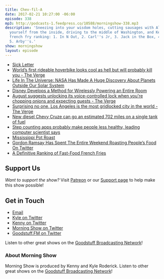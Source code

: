 ```yaml
---
title: Chev-fil-A
date: 2017-02-21 10:27:00 -06:00
episode: 338
mp3: http://podcasts-1.feedpress.co/10588/morningshow-338.mp3
description: 'Sneezing into your wisdom holes, cutting sausages with Alexa, cooking
  yourself from the inside, driving to the middle of Washington, and Kenny''s definitive
  french fry ranking: 1. In N Out, 2. Carl''s Jr, 3. Jack in the Box, 4. Burger King,
  5. Arby''s.'
show: morningshow
layout: episode
---
```


* [Sick Letter](http://www.wordblanks.com/mad-libs/story/2968)
* [World’s first rideable hoverbike looks cool as hell but will probably kill you - The Verge](http://www.theverge.com/2017/2/20/14671758/hoverbike-hoversurf-russia-drone-quadcopter-hellno)
* [Life In The Universe: NASA Has Made A Huge Discovery About Planets Outside Our Solar System](http://www.ibtimes.com/life-universe-nasa-has-made-huge-discovery-about-planets-outside-our-solar-system-2494982?ft=o79z1)
* [Disney Develops a Method for Wirelessly Powering an Entire Room](http://gizmodo.com/disney-develops-a-method-for-wirelessly-powering-an-ent-1792565499)
* [August suggests unlocking its voice-controlled lock when you're chopping onions and expecting guests - The Verge](http://www.theverge.com/circuitbreaker/2017/2/16/14641810/august-smart-lock-amazon-echo-alexa-skill)
* [Surprising no one, Los Angeles is the most gridlocked city in the world - The Verge](http://www.theverge.com/2017/2/20/14651282/la-gridlock-number-one-traffic-global-inrix)
* [New diesel Chevy Cruze can go an estimated 702 miles on a single tank of fuel](https://arstechnica.com/cars/2017/02/new-diesel-chevy-cruze-can-go-an-estimated-702-miles-on-a-single-tank-of-fuel/)
* [Step counting apps probably make people less healthy, leading computer scientist says](http://www.independent.co.uk/life-style/gadgets-and-tech/news/step-counting-apps-fitbit-jawbone-apple-watch-health-applications-fitness-exercise-gym-a7590246.html)
* [Mississippi Pot Roast](http://belleofthekitchen.com/2016/04/13/mississippi-pot-roast/)
* [Gordon Ramsay Has Spent The Entire Weekend Roasting People’s Food On Twitter](https://www.buzzfeed.com/scottybryan/gordon-ramsay-has-spent-the-entire-weekend-roasting-peoples?utm_term=.qs0GqdYRJ#.rm1d4MO31)
* [A Definitive Ranking of Fast-Food French Fries](http://firstwefeast.com/eat/fast-food-french-fries-ranked/)

## Support Us
*Want to support the show?* Visit [Patreon](http://patreon.com/morningshow) or our [Support page](http://goodstuff.fm/support) to help make this show possible!

## Get in Touch
* [Email](mailto:kyle@goodstuff.fm)
* [Kyle on Twitter](http://twitter.com/dogburps)
* [Kenny on Twitter](http://twitter.com/pizzarobotics)
* [Morning Show on Twitter](http://twitter.com/morningshowam)
* [Goodstuff.FM on Twitter](http://twitter.com/goodstufffm)

Listen to other great shows on the [Goodstuff Broadcasting Network](http://goodstuff.fm/broadcasts)!

### About Morning Show
Morning Show is produced by Kenny and Kyle Roderick. Listen to other great shows on the [Goodstuff Broadcasting Network](http://goodstuff.fm/)!